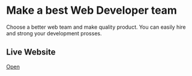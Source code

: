 # Make a best Web Developer team

Choose a better web team and make quality product. You can easily hire and strong your development prosses.

## Live Website
[Open](https://youthful-chandrasekhar-a3ece9.netlify.app/)